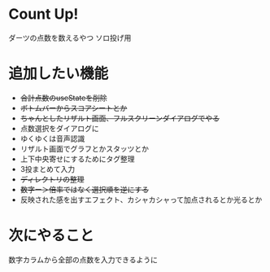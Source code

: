 # Count Up!
ダーツの点数を数えるやつ
ソロ投げ用

# 追加したい機能
- ~~合計点数のuseStateを削除~~
- ~~ボトムバーからスコアシートとか~~
- ~~ちゃんとしたリザルト画面、フルスクリーンダイアログでやる~~
- 点数選択をダイアログに
- ゆくゆくは音声認識
- リザルト画面でグラフとかスタッツとか
- 上下中央寄せにするためにタグ整理
- 3投まとめて入力
- ~~ディレクトリの整理~~
- ~~数字ー＞倍率ではなく選択順を逆にする~~
- 反映された感を出すエフェクト、カシャカシャって加点されるとか光るとか

# 次にやること
数字カラムから全部の点数を入力できるように